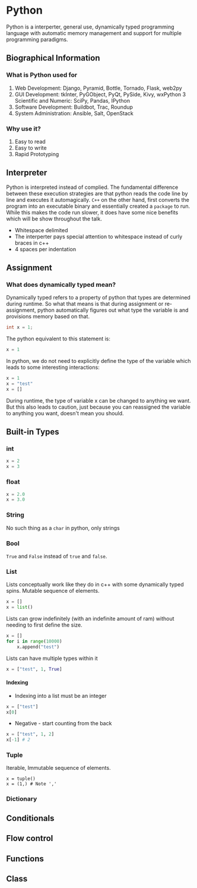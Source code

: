 # Python
Python is a interperter, general use, dynamically typed programming language
with automatic memory management and support for multiple programming
paradigms.

## Biographical Information
### What is Python used for
1. Web Development: Django, Pyramid, Bottle, Tornado, Flask, web2py
2. GUI Development: tkInter, PyGObject, PyQt, PySide, Kivy, wxPython
3  Scientific and Numeric: SciPy, Pandas, IPython
4. Software Development: Buildbot, Trac, Roundup
5. System Administration: Ansible, Salt, OpenStack

### Why use it?
1. Easy to read
2. Easy to write
3. Rapid Prototyping

## Interpreter
Python is interpreted instead of complied. The fundamental difference between
these execution strategies are that python reads the code line by line and
executes it automagically. `C++` on the other hand, first converts the program
into an executable binary and essentially created a `package` to run. While
this makes the code run slower, it does have some nice benefits which will be
show throughout the talk.

+ Whitespace delimited
+ The interperter pays special attention to whitespace instead of curly braces in c++
+ 4 spaces per indentation


## Assignment
### What does dynamically typed mean?
Dynamically typed refers to a property of python that types are determined
during runtime. So what that means is that during assignment or re-assignment,
python automatically figures out what type the variable is and provisions
memory based on that.
```c
int x = 1;
```
The python equivalent to this statement is:
```python
x = 1
```
In python, we do not need to explicitly define the type of the variable which
leads to some interesting interactions:
```python
x = 1
x = "test"
x = []
```
During runtime, the type of variable x can be changed to anything we want.
But this also leads to caution, just because you can reassigned the variable to
anything you want, doesn't mean you should.
## Built-in Types
### int
```python
x = 2
x = 3
```

### float
```python
x = 2.0
x = 3.0
```

### String
No such thing as a `char` in python, only strings

### Bool
`True` and `False` instead of `true` and `false`.

### List
Lists conceptually work like they do in c++ with some dynamically typed spins. 
Mutable sequence of elements.
```python
x = []
x = list()
```
Lists can grow indefinitely (with an indefinite amount of ram) without needing
to first define the size.
```python
x = []
for i in range(10000)
    x.append("test")
```

Lists can have multiple types within it
```python
x = ["test", 1, True]
```
#### Indexing
+ Indexing into a list must be an integer
```python
x = ["test"]
x[0]
```
+ Negative - start counting from the back
```python
x = ["test", 1, 2]
x[-1] # 2
```

### Tuple
Iterable, Immutable sequence of elements.
```
x = tuple()
x = (1,) # Note ','
```

### Dictionary
### 
## Conditionals

## Flow control
## Functions
## Class
